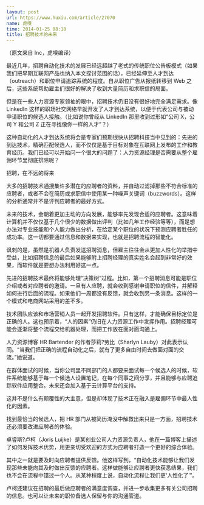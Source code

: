 ```yaml
---
layout: post
url: https://www.huxiu.com/article/27070
name: 虎嗅
time: 2014-01-25 08:18
title: 招聘技术的未来
---
```

（原文来自 Inc，虎嗅编译）

最近几年，招聘自动化技术的发展已经远超越了老式的传统职位公告板模式（如果我们把早期互联网产品也纳入本文探讨范围的话），已经延伸至人才到达（outreach）和职位申请追踪系统的程度。自从职位广告从报纸转移到 Web 之后，这些系统帮助雇主们很好的解决了收到大量简历和求职信的局面。

但是在一些人力资源专家领袖的眼中，招聘技术仍旧没有很好地完全满足需求。像 LinkedIn 这样的职场社交网络早就开发了人才到达系统，以便于代表公司与被动申请职位的候选人接触。（比如说你曾经从 LinkedIn 那里收到过形如“公司 X，公司 Y 和公司 Z 正在寻找像你一样的人才”？）

这种自动化的人才到达系统将会是专家们预期很快从招聘科技当中见到的：先进的到达技术，精确匹配候选人，而不仅仅是基于目标对象在互联网上发布的工作和教育经历。我们已经可以开始问一个很大的问题了：人力资源经理是否需要从整个雇佣环节里彻底排除呢？

招聘，在不远的将来

大多的招聘技术通搜集许多潜在的应聘者的资料，并自动过滤掉那些不符合标准的应聘者，或者不会在简历或求职信中使用某一种噪声关键词（buzzwords）。这样的分析通常并不是评判应聘者的最好方式。

未来的技术，会朝着更加主动的方向发展，能够率先发现合适的应聘者。这意味着计算机并不仅仅基于几个很少的数据做出评判（比如几年工作经验等等），而是想办法对专业技能和个人能力做出分析，在给定某个职位的状况下预测应聘者胜任的成功率。这一切都要通过信息和数据来实现，也就是招聘流程的智能化。

讽刺的是，虽然是机器人负责发送招聘消息，但雇主往往会从更加人性化的举措中受益，比如招聘信息的最后如果能够附上招聘经理的真实姓名会起到非常好的效果，而软件就是要想办法利用好这一点。

先进的招聘技术最终将能够处理“决策树”过程。比如，第一个招聘消息可能是职位介绍或者对应聘者的邀请。一旦有人应聘，就会收到感谢申请职位的信件，并解释如何进行后面的流程。如果他们一周都没有反馈，就会收到另一条消息。这样的一个模式和电商网站采用的差不多。

技术团队应该和市场营销人员一起开发招聘软件。只有这样，才能确保目标定位是正确的人。这也预示着，“人的因素”仍旧在人力资源工作中发挥作用。招聘经理可能会逐渐将整个流程交给机器处理，而把工作放在面对面沟通上。

人力资源博客 HR Bartender 的作者莎莉?劳比（Sharlyn Lauby）对此表示认同。“当我们把正确的流程自动化之后，就有了更多自由时间去做面对面的交流。”她说道。

在群体面试的时候，当你公司里不同部门的人都要来面试每一个候选人的时候，软件系统能够基于每一个候选人设置笔记，在每个同事之间分享，并且能够与应聘追踪软件应用整合。未来还会加入基于云计算平台的支持。

这并不是什么有颠覆性的大主意，但是却体现了技术正在融入是雇佣环节中最人性化的因素。

找到最恰当的候选人，把 HR 部门从被简历淹没中解救出来只是一方面，招聘技术还必须要改进应聘者的体验。

卓睿斯?卢柯（Joris Luijke）是某创业公司人力资源负责人，他在一篇博客上描述了如何发挥技术优势，用更亲切受欢迎的方式为应聘者打造一个更好的综合体验。

其中之一就是要及时向应聘者提供反馈。他这样写到，“自动化技术能够让我们发现那些未能向其及时做出反馈的应聘者。这样做能够让应聘者更快获悉结果，我们也不会在流程中错过一个人。从某种程度上说，自动化流程让我们更‘人性化了’”。

卢柯还建议在招聘的最后做应聘者的满意度调查，并进一步收集更多有关公司招聘的信息。也可以让未来的职位备选人保留与你的沟通管道。

